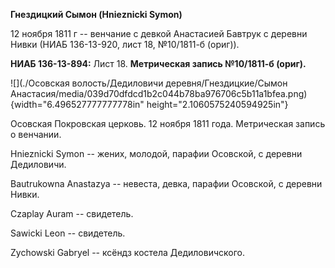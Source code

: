 **Гнездицкий Сымон (Hniеznicki Symon)**

12 ноября 1811 г -- венчание с девкой Анастасией Бавтрук с деревни Нивки
(НИАБ 136-13-920, лист 18, №10/1811-б (ориг)).

**НИАБ 136-13-894:** Лист 18. **Метрическая запись №10/1811-б (ориг).**

![](./Осовская волость/Дедиловичи деревня/Гнездицкие/Сымон Анастасия/media/039d70dfdcd1b2c044b78ba976706c5b11a1bfea.png){width="6.496527777777778in"
height="2.1060575240594925in"}

Осовская Покровская церковь. 12 ноября 1811 года. Метрическая запись о
венчании.

Hnieznicki Symon -- жених, молодой, парафии Осовской, с деревни
Дедиловичи.

Bautrukowna Anastazya -- невеста, девка, парафии Осовской, с деревни
Нивки.

Czaplay Auram -- свидетель.

Sawicki Leon -- свидетель.

Zychowski Gabryel -- ксёндз костела Дедиловичского.
